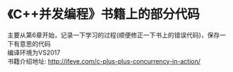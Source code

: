 # 《C++并发编程》书籍上的部分代码  
主要从第6章开始，记录一下学习的过程(顺便修正一下书上的错误代码)，保存一下有意思的代码  
编译环境为VS2017  
书籍介绍地址: http://ifeve.com/c-plus-plus-concurrency-in-action/
